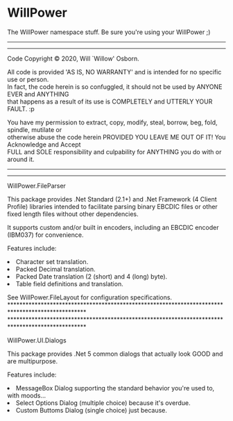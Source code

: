 # WillPower
The WillPower namespace stuff.
Be sure you're using your WillPower ;)

 *************************************************************************************************
 *************************************************************************************************
 Code Copyright © 2020, Will `Willow' Osborn.                                                     
 
 All code is provided 'AS IS, NO WARRANTY' and is intended for no specific use or person.        
 In fact, the code herein is so confuggled, it should not be used by ANYONE EVER and ANYTHING     
 that happens as a result of its use is COMPLETELY and UTTERLY YOUR FAULT.  :p                    

 You have my permission to extract, copy, modify, steal, borrow, beg, fold, spindle, mutilate or  
 otherwise abuse the code herein PROVIDED YOU LEAVE ME OUT OF IT! You Acknowledge and Accept      
 FULL and SOLE responsibility and culpability for ANYTHING you do with or around it.              
 *************************************************************************************************
 *************************************************************************************************
<p/>
WillPower.FileParser

This package provides .Net Standard (2.1+) and .Net Framework (4 Client Profile) libraries intended to facilitate
parsing binary EBCDIC files or other fixed length files without other dependencies.

It supports custom and/or built in encoders, including an EBCDIC encoder (IBM037) for convenience.
<p/>
Features include: 
  <li>Character set translation.</li>
  <li>Packed Decimal translation.</li>
  <li>Packed Date translation (2 (short) and 4 (long) byte).</li>
  <li>Table field definitions and translation.</li>
<p/>
See WillPower.FileLayout for configuration specifications.
 *************************************************************************************************
 *************************************************************************************************
<p/>
WillPower.UI.Dialogs

This package provides .Net 5 common dialogs that actually look GOOD and are multipurpose.
<p/>
Features include:
  <li>MessageBox Dialog supporting the standard behavior you're used to, with moods...</li>
  <li>Select Options Dialog (multiple choice) because it's overdue.</li>
  <li>Custom Buttoms Dialog (single choice) just because.</li>
